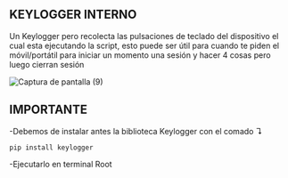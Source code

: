 ## KEYLOGGER INTERNO
Un Keylogger pero recolecta las pulsaciones de teclado del dispositivo el cual esta ejecutando la script, esto puede ser útil para cuando te piden el móvil/portátil para iniciar un momento una sesión y hacer 4 cosas pero luego cierran sesión

![Captura de pantalla (9)](https://github.com/user-attachments/assets/cc9068af-3a8c-421b-82bb-79f98ab477b4)

## IMPORTANTE

-Debemos de instalar antes la biblioteca Keylogger con el comado ↴

 `pip install keylogger`

-Ejecutarlo en terminal Root
